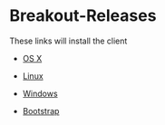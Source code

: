 # Breakout-Releases

These links will install the client

* [OS X](https://github.com/multicurrency/Breakout-Releases/blob/master/Release-1.2.1.0/Breakout-Qt-OSX.dmg?raw=true)
* [Linux](https://github.com/multicurrency/Breakout-Releases/blob/master/Release-1.2.1.0/BreakoutCoin-1.2.1.0-Linux.tar?raw=true)
* [Windows](https://github.com/multicurrency/Breakout-Releases/blob/master/Release-1.2.1.0/BreakoutCoin-1.2.1.0-Win32.zip?raw=true)

* [Bootstrap](https://github.com/multicurrency/Breakout-Releases/blob/master/Release-1.2.1.0/bootstrap.dat?raw=true)

